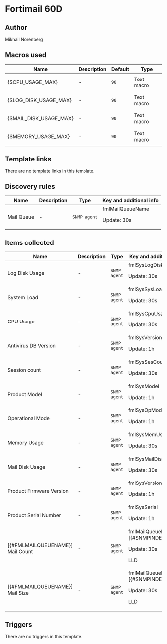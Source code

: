 # Fortimail 60D

## Author

Mikhail Norenberg

## Macros used

|Name|Description|Default|Type|
|----|-----------|-------|----|
|{$CPU_USAGE_MAX}|<p>-</p>|`90`|Text macro|
|{$LOG_DISK_USAGE_MAX}|<p>-</p>|`90`|Text macro|
|{$MAIL_DISK_USAGE_MAX}|<p>-</p>|`90`|Text macro|
|{$MEMORY_USAGE_MAX}|<p>-</p>|`90`|Text macro|
## Template links

There are no template links in this template.

## Discovery rules

|Name|Description|Type|Key and additional info|
|----|-----------|----|----|
|Mail Queue|<p>-</p>|`SNMP agent`|fmlMailQueueName<p>Update: 30s</p>|
## Items collected

|Name|Description|Type|Key and additional info|
|----|-----------|----|----|
|Log Disk Usage|<p>-</p>|`SNMP agent`|fmlSysLogDiskUsage<p>Update: 30s</p>|
|System Load|<p>-</p>|`SNMP agent`|fmlSysSysLoad<p>Update: 30s</p>|
|CPU Usage|<p>-</p>|`SNMP agent`|fmlSysCpuUsage<p>Update: 30s</p>|
|Antivirus DB Version|<p>-</p>|`SNMP agent`|fmlSysVersionAV<p>Update: 1h</p>|
|Session count|<p>-</p>|`SNMP agent`|fmlSysSesCount<p>Update: 30s</p>|
|Product Model|<p>-</p>|`SNMP agent`|fmlSysModel<p>Update: 1h</p>|
|Operational Mode|<p>-</p>|`SNMP agent`|fmlSysOpMode<p>Update: 1h</p>|
|Memory Usage|<p>-</p>|`SNMP agent`|fmlSysMemUsage<p>Update: 30s</p>|
|Mail Disk Usage|<p>-</p>|`SNMP agent`|fmlSysMailDiskUsage<p>Update: 30s</p>|
|Product Firmware Version|<p>-</p>|`SNMP agent`|fmlSysVersion<p>Update: 1h</p>|
|Product Serial Number|<p>-</p>|`SNMP agent`|fmlSysSerial<p>Update: 1h</p>|
|[{#FMLMAILQUEUENAME}] Mail Count|<p>-</p>|`SNMP agent`|fmlMailQueueMailCount.[{#SNMPINDEX}]<p>Update: 30s</p><p>LLD</p>|
|[{#FMLMAILQUEUENAME}] Mail Size|<p>-</p>|`SNMP agent`|fmlMailQueueMailSize.[{#SNMPINDEX}]<p>Update: 30s</p><p>LLD</p>|
## Triggers

There are no triggers in this template.


